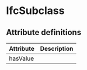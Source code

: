 IfcSubclass
===========
Attribute definitions
---------------------
| Attribute   | Description   |
|-------------|---------------|
| hasValue    |               |

